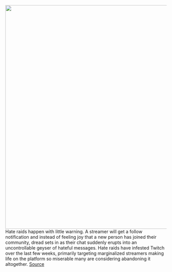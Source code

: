 <img src='https://cdn.vox-cdn.com/thumbor/OssSJIdTJ9hUws-oeGkbCUDzBWU=/0x0:2040x1360/1200x800/filters:focal(857x517:1183x843)/cdn.vox-cdn.com/uploads/chorus_image/image/69754144/acastro_210115_1777_twitch_hate_raid_0002.0.jpg' width='700px' /><br/>
Hate raids happen with little warning. A streamer will get a follow notification and instead of feeling joy that a new person has joined their community, dread sets in as their chat suddenly erupts into an uncontrollable geyser of hateful messages. Hate raids have infested Twitch over the last few weeks, primarily targeting marginalized streamers making life on the platform so miserable many are considering abandoning it altogether.
<a href='https://www.theverge.com/22633874/how-to-stop-a-hate-raid-twitch-safety-tools'> Source <a/>